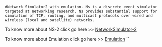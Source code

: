 `#Network Simulator2 with emulation.
Ns is a discrete event simulator targeted at networking research. Ns provides substantial support for simulation of TCP, routing, and multicast protocols over wired and wireless (local and satellite) networks.`

To know more about NS-2 click go here >>
[NetworkSimulator-2](http://www.isi.edu/nsnam/ns/)

To know more about Emulation click go here >>
[Emulation](http://www.isi.edu/nsnam/ns/ns-emulation.html)
``
